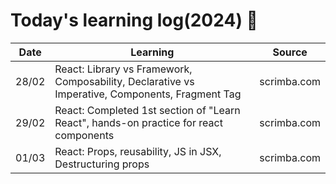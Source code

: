 # Today's learning log(2024) 📆

| Date | Learning | Source |
|------|----------|--------|
| 28/02 | React: Library vs Framework, Composability, Declarative vs Imperative, Components, Fragment Tag | scrimba.com |
| 29/02 | React: Completed 1st section of "Learn React", hands-on practice for react components | scrimba.com |
| 01/03 | React: Props, reusability, JS in JSX, Destructuring props |  scrimba.com |
